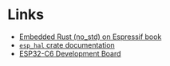 # Links

- [ Embedded Rust (no_std) on Espressif book][1]
- [`esp_hal` crate documentation][2]
- [ESP32-C6 Development Board][3]

[1]: https://docs.espressif.com/projects/rust/no_std-training/01_intro.html
[2]: https://docs.espressif.com/projects/rust/esp-hal/1.0.0-rc.0/esp32c6/esp_hal/index.html
[3]: https://www.waveshare.com/esp32-c6-touch-lcd-1.47.htm
